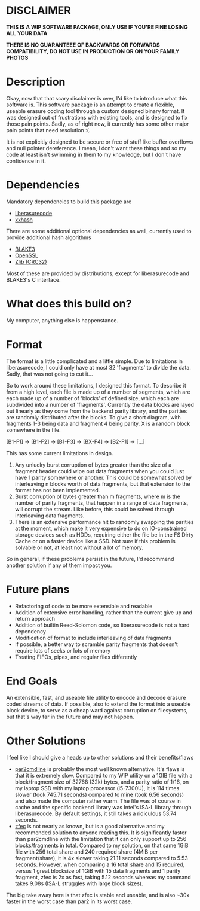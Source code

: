 # DISCLAIMER
**THIS IS A WIP SOFTWARE PACKAGE, ONLY USE IF YOU'RE FINE LOSING ALL YOUR DATA**

**THERE IS NO GUARANTEEE OF BACKWARDS OR FORWARDS COMPATIBILITY, DO NOT USE IN PRODUCTION OR ON YOUR FAMILY PHOTOS**

# Description
Okay, now that that scary disclaimer is over, I'd like to introduce what this software is. This software package is an attempt to create a flexible, useable erasure coding tool through a custom designed binary format. It was designed out of frustrations with existing tools, and is designed to fix those pain points. Sadly, as of right now, it currently has some other major pain points that need resolution :(.

It is not explicitly designed to be secure or free of stuff like buffer overflows and null pointer dereference. I mean, I don't want these things and so my code at least isn't swimming in them to my knowledge, but I don't have confidence in it.

# Dependencies
Mandatory dependencies to build this package are

- [liberasurecode](https://github.com/openstack/liberasurecode)
- [xxhash](https://github.com/Cyan4973/xxHash)

There are some additional optional dependencies as well, currently used to provide additional hash algorithms

- [BLAKE3](https://github.com/BLAKE3-team/BLAKE3/tree/master/c)
- [OpenSSL](https://www.openssl.org)
- [Zlib (CRC32)](https://github.com/madler/zlib)

Most of these are provided by distributions, except for liberasurecode and BLAKE3's C interface.

# What does this build on?
My computer, anything else is happenstance.

# Format
The format is a little complicated and a little simple. Due to limitations in liberasurecode, I could only have at most 32 'fragments' to divide the data. Sadly, that was not going to cut it...

So to work around these limitations, I designed this format. To describe it from a high level, each file is made up of a number of segments, which are each made up of a number of 'blocks' of defined size, which each are subdivided into a number of 'fragments'. Currently the data blocks are layed out linearly as they come from the backend parity library, and the parities are randomly distributed after the blocks. To give a short diagram, with fragments 1-3 being data and fragment 4 being parity. X is a random block somewhere in the file.

\[B1-F1\] -> \[B1-F2\] -> \[B1-F3\] -> \[BX-F4\] -> \[B2-F1\] -> \[...\]

This has some current limitations in design.

1. Any unlucky burst corruption of bytes greater than the size of a fragment header could wipe out data fragments when you could just have 1 parity somewhere or another. This could be somewhat solved by interleaving n blocks worth of data fragments, but that extension to the format has not been implemented.
2. Burst corruption of bytes greater than m fragments, where m is the number of parity fragments, that happen in a range of data fragments, will corrupt the stream. Like before, this could be solved through interleaving data fragments.
3. There is an extensive performance hit to randomly swapping the parities at the moment, which make it very expensive to do on IO-constrained storage devices such as HDDs, requiring either the file be in the FS Dirty Cache or on a faster device like a SSD. Not sure if this problem is solvable or not, at least not without a lot of memory.

So in general, if these problems persist in the future, I'd recommend another solution if any of them impact you.

# Future plans
- Refactoring of code to be more extensible and readable
- Addition of extensive error handling, rather than the current give up and return approach
- Addition of builtin Reed-Solomon code, so liberasurecode is not a hard dependency
- Modification of format to include interleaving of data fragments
- If possible, a better way to scramble parity fragments that doesn't require lots of seeks or lots of memory
- Treating FIFOs, pipes, and regular files differently

# End Goals
An extensible, fast, and useable file utility to encode and decode erasure coded streams of data. If possible, also to extend the format into a useable block device, to serve as a cheap ward against corruption on filesystems, but that's way far in the future and may not happen.

# Other Solutions
I feel like I should give a heads up to other solutions and their benefits/flaws

- [par2cmdline](https://github.com/Parchive/par2cmdline) is probably the most well known alternative. It's flaws is that it is extremely slow. Compared to my WIP utility on a 1GIB file with a block/fragment size of 32768 (32k) bytes, and a parity ratio of 1/16, on my laptop SSD with my laptop processor (i5-7300U), it is 114 times slower (took 745.71 seconds) compared to mine (took 6.56 seconds) and also made the computer rather warm. The file was of course in cache and the specific backend library was Intel's ISA-L library through liberasurecode. By default settings, it still takes a ridiculous 53.74 seconds.
- [zfec](https://github.com/tahoe-lafs/zfec) is not nearly as known, but is a good alternative and my recommended solution to anyone reading this. It is significantly faster than par2cmdline with the limitation that it can only support up to 256 blocks/fragments in total. Compared to my solution, on that same 1GiB file with 256 total share and 240 required share (4MiB per fragment/share), it is 4x slower taking 21.11 seconds compared to 5.53 seconds. However, when comparing a 16 total share and 15 required, versus 1 great blocksize of 1GiB with 15 data fragments and 1 parity fragment, zfec is 2x as fast, taking 5.12 seconds whereas my command takes 9.08s (ISA-L struggles with large block sizes).

The big take away here is that zfec is stable and useable, and is also ~30x faster in the worst case than par2 in its worst case.
